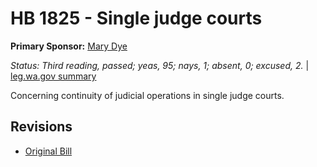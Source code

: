# HB 1825 - Single judge courts
**Primary Sponsor:** [Mary Dye](/person/leg/mary.dye.md)

*Status: Third reading, passed; yeas, 95; nays, 1; absent, 0; excused, 2.* | [leg.wa.gov summary](https://app.leg.wa.gov/billsummary?BillNumber=1825&Year=2021)

Concerning continuity of judicial operations in single judge courts.

## Revisions
* [Original Bill](1/)